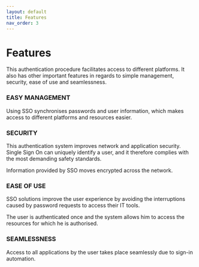 ```yaml
---
layout: default
title: Features
nav_order: 3
---
```


Features
===

This authentication procedure facilitates access to different platforms. It also has other important features in regards to simple management, security, ease of use and seamlessness.

### EASY MANAGEMENT 
Using SSO synchronises passwords and user information, which makes access to different platforms and resources easier.

### SECURITY 
This authentication system improves network and application security. Single Sign On can uniquely identify a user, and it therefore complies with the most demanding safety standards.

Information provided by SSO moves encrypted across the network.

### EASE OF USE 
SSO solutions improve the user experience by avoiding the interruptions caused by password requests to access their IT tools.

The user is authenticated once and the system allows him to access the resources for which he is authorised.

### SEAMLESSNESS 
Access to all applications by the user takes place seamlessly due to sign-in automation.
